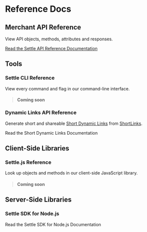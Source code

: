 # Reference Docs

## Merchant API Reference

View API objects, methods, attributes and responses.

[Read the Settle API Reference Documentation](reference/merchant.v1.yaml)

####
 
## Tools

### Settle CLI Reference

View every command and flag in our command-line interface.

> #### Coming soon

### Dynamic Links API Reference

Generate short and shareable [Short Dynamic Links](./ZG9jOjM0ODE0Nzk4-short-dynamic-links-api) from [ShortLinks](./ZG9jOjM0ODE0NTkz-short-links).

<!-- TODO - Add link -->
Read the Short Dynamic Links Documentation

####

## Client-Side Libraries

### Settle.js Reference

Look up objects and methods in our client-side JavaScript library.

> #### Coming soon

 

## Server-Side Libraries

### Settle SDK for Node.js

<!-- TODO - Add link -->
Read the Settle SDK for Node.js Documentation
